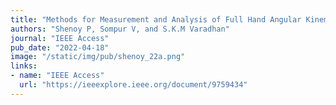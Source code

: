 ```yaml
---
title: "Methods for Measurement and Analysis of Full Hand Angular Kinematics Using Electromagnetic Tracking Sensors"
authors: "Shenoy P, Sompur V, and S.K.M Varadhan"
journal: "IEEE Access"
pub_date: "2022-04-18"
image: "/static/img/pub/shenoy_22a.png"
links:
- name: "IEEE Access"
  url: "https://ieeexplore.ieee.org/document/9759434"
---
```

